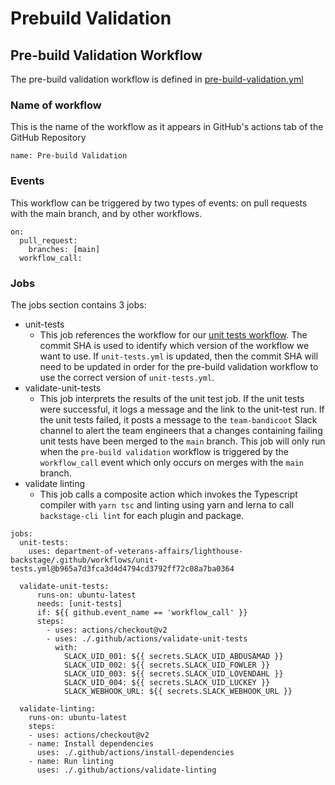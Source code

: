 # Prebuild Validation

## Pre-build Validation Workflow
The pre-build validation workflow is defined in [pre-build-validation.yml](https://github.com/department-of-veterans-affairs/lighthouse-backstage/blob/build-validation/.github/workflows/pre-build-validation.yml)

### Name of workflow
This is the name of the workflow as it appears in GitHub's actions tab of the GitHub Repository
```
name: Pre-build Validation
```

### Events
This workflow can be triggered by two types of events: on pull requests with the main branch, and by other workflows.
```
on:
  pull_request:
    branches: [main]
  workflow_call:
```

### Jobs

The jobs section contains 3 jobs:
- unit-tests
    - This job references the workflow for our [unit tests workflow](https://github.com/department-of-veterans-affairs/lighthouse-backstage/blob/main/.github/workflows/unit-tests.yml). The commit SHA is used to identify which version of the workflow we want to use. If `unit-tests.yml` is updated, then the commit SHA will need to be updated in order for the pre-build validation workflow to use the correct version of `unit-tests.yml`.
- validate-unit-tests
    - This job interprets the results of the unit test job. If the unit tests were successful, it logs a message and the link to the unit-test run. If the unit tests failed, it posts a message to the `team-bandicoot` Slack channel to alert the team engineers that a changes containing failing unit tests have been merged to the `main` branch. This job will only run when the `pre-build validation` workflow is triggered by the `workflow_call` event which only occurs on merges with the `main` branch.
- validate linting
    - This job calls a composite action which invokes the Typescript compiler with `yarn tsc` and linting using yarn and lerna to call `backstage-cli lint` for each plugin and package.


```
jobs:
  unit-tests:
    uses: department-of-veterans-affairs/lighthouse-backstage/.github/workflows/unit-tests.yml@b965a7d3fca3d4d4794cd3792ff72c08a7ba0364

  validate-unit-tests:
      runs-on: ubuntu-latest
      needs: [unit-tests]
      if: ${{ github.event_name == 'workflow_call' }}
      steps:
        - uses: actions/checkout@v2
        - uses: ./.github/actions/validate-unit-tests
          with:
            SLACK_UID_001: ${{ secrets.SLACK_UID_ABDUSAMAD }}
            SLACK_UID_002: ${{ secrets.SLACK_UID_FOWLER }}
            SLACK_UID_003: ${{ secrets.SLACK_UID_LOVENDAHL }}
            SLACK_UID_004: ${{ secrets.SLACK_UID_LUCKEY }}
            SLACK_WEBHOOK_URL: ${{ secrets.SLACK_WEBHOOK_URL }}

  validate-linting:
    runs-on: ubuntu-latest
    steps:
    - uses: actions/checkout@v2
    - name: Install dependencies
      uses: ./.github/actions/install-dependencies
    - name: Run linting
      uses: ./.github/actions/validate-linting
```